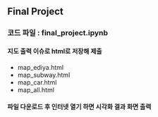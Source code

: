 ## Final Project
### 코드 파일 : final_project.ipynb
#### 지도 출력 이슈로 html로 저장해 제출
  * map_ediya.html
  * map_subway.html
  * map_car.html
  * map_all.html
#### 파일 다운로드 후 인터넷 열기 하면 시각화 결과 화면 출력
